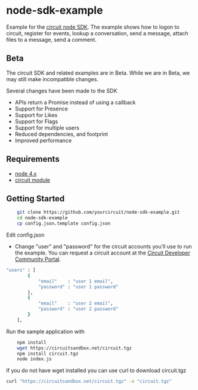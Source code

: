 # node-sdk-example
Example for the [circuit node SDK](https://circuitsandbox.net/sdk/index.html). 
The example shows how to logon to circuit, register for events, lookup a conversation, send a message, attach files to a message, send a comment.

## Beta ##
The circuit SDK and related examples are in Beta. While we are in Beta, we may still make incompatible changes. 

Several changes have been made to the SDK
* APIs return a Promise instead of using a callback
* Support for Presence
* Support for Likes
* Support for Flags
* Support for multiple users
* Reduced dependencies, and footprint
* Improved performance

## Requirements ##
* [node 4.x](http://nodejs.org/download/)
* [circuit module](https://circuitsandbox.net/sdk/)

## Getting Started ##

```bash
    git clone https://github.com/yourcircuit/node-sdk-example.git
    cd node-sdk-example
    cp config.json.template config.json
```

Edit config.json
* Change "user" and "password" for the circuit accounts you'll use to run the example.
    You can request a circuit account at the [Circuit Developer Community Portal](https://www.yourcircuit.com/web/developers).

```bash
"users" : [
        {
            "email"    : "user 1 email",
            "password" : "user 1 password"          
        },
        {
            "email"    : "user 2 email",
            "password" : "user 2 password"          
        }
    ],
``` 
 
 Run the sample application with 
 
```bash
    npm install
    wget https://circuitsandbox.net/circuit.tgz
    npm install circuit.tgz
    node index.js
``` 

 If you do not have wget installed you can use curl to download circuit.tgz
```bash
curl "https://circuitsandbox.net/circuit.tgz" -o "circuit.tgz"
``` 



 
